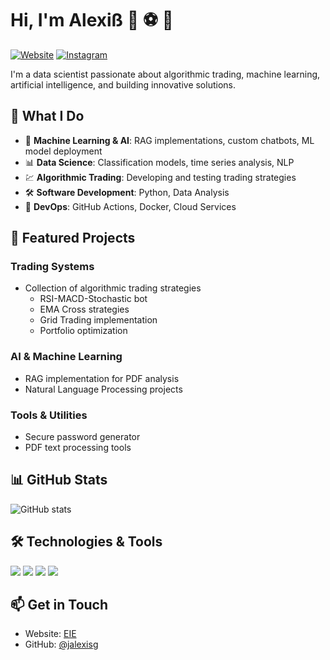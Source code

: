 
# Hi, I'm Alexiß 👋 ⚽️ 🐍

[![Website](https://img.shields.io/badge/Website-000000?style=for-the-badge&logo=About.me&logoColor=white)](https://elinversoreficiente.com)
[![Instagram](https://img.shields.io/badge/Instagram-E4405F?style=for-the-badge&logo=instagram&logoColor=white)](https://www.instagram.com/el.inversor.eficiente/)


I'm a data scientist passionate about algorithmic trading, machine learning, artificial intelligence, and building innovative solutions. 

## 🚀 What I Do

- 🤖 **Machine Learning & AI**: RAG implementations, custom chatbots, ML model deployment
- 📊 **Data Science**: Classification models, time series analysis, NLP
- 💹 **Algorithmic Trading**: Developing and testing trading strategies
- 🛠️ **Software Development**: Python, Data Analysis
- 🔧 **DevOps**: GitHub Actions, Docker, Cloud Services

## 📂 Featured Projects

### Trading Systems
- Collection of algorithmic trading strategies
  - RSI-MACD-Stochastic bot
  - EMA Cross strategies
  - Grid Trading implementation
  - Portfolio optimization

### AI & Machine Learning
- RAG implementation for PDF analysis
- Natural Language Processing projects

### Tools & Utilities
- Secure password generator
- PDF text processing tools

## 📊 GitHub Stats

![GitHub stats](https://github-readme-stats.vercel.app/api?username=jalexisg&show_icons=true&theme=radical)

## 🛠️ Technologies & Tools

![](https://img.shields.io/badge/Code-Python-informational?style=flat&logo=python&logoColor=white&color=2bbc8a)
![](https://img.shields.io/badge/Tools-Docker-informational?style=flat&logo=docker&logoColor=white&color=2bbc8a)
![](https://img.shields.io/badge/Tools-Jupyter-informational?style=flat&logo=jupyter&logoColor=white&color=2bbc8a)
![](https://img.shields.io/badge/Tools-Git-informational?style=flat&logo=git&logoColor=white&color=2bbc8a)

## 📫 Get in Touch

- Website: [EIE](https://elinversoreficiente.com)
- GitHub: [@jalexisg](https://github.com/jalexisg)
